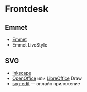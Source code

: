 Frontdesk
===

## Emmet
- [Emmet](https://emmet.io)
- Emmet LiveStyle

## SVG
- [Inkscape](http://www.getincss.ru/go/aHR0cDovL3d3dy5pbmtzY2FwZS5vcmcv)
- [OpenOffice](http://www.getincss.ru/go/aHR0cDovL3d3dy5vcGVub2ZmaWNlLm9yZy8=) или [LibreOffice](http://www.getincss.ru/go/aHR0cDovL3d3dy5zaXRlcG9pbnQuY29tLzctcmVhc29ucy10by1jb25zaWRlci1zdmdzLWluc3RlYWQtb2YtY2FudmFzLw==) Draw
- [svg-edit](http://www.getincss.ru/go/aHR0cDovL3d3dy5zaXRlcG9pbnQuY29tLzctcmVhc29ucy10by1jb25zaWRlci1zdmdzLWluc3RlYWQtb2YtY2FudmFzLw==) — онлайн приложение
